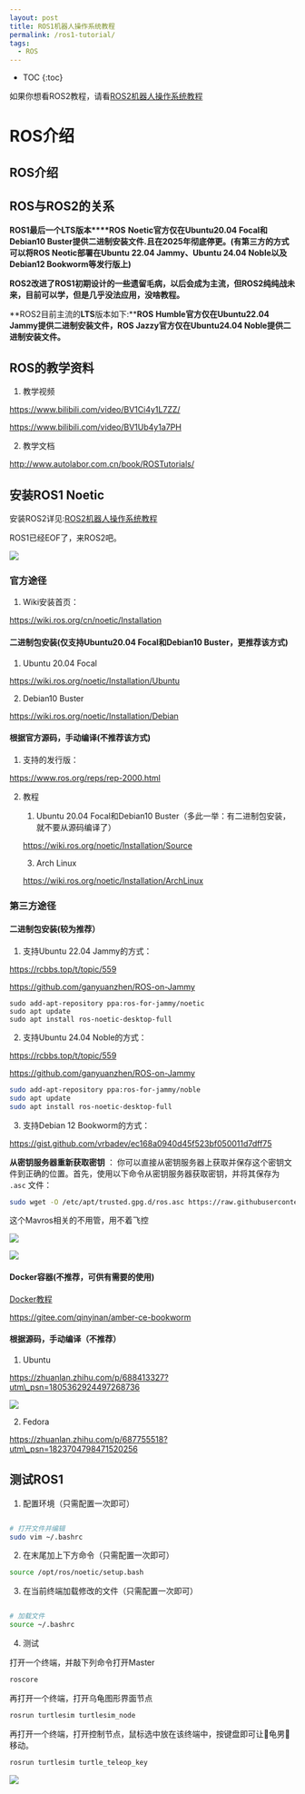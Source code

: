 ```yaml
---
layout: post
title: ROS1机器人操作系统教程
permalink: /ros1-tutorial/
tags:
  - ROS
---
```


* TOC
{:toc}

如果你想看ROS2教程，请看[ROS2机器人操作系统教程](https://sdutvincirobot.feishu.cn/wiki/FKEVwIsvKi1yBHkHWqTcn2ZKnNe)

# ROS介绍

## ROS介绍

## ROS与ROS2的关系

**ROS1最后一个****LTS****版本****ROS** **Noetic官方仅在Ubuntu20.04 Focal和Debian10 Buster提供二进制安装文件.且在2025年彻底停更。(有第三方的方式可以将ROS Neotic部署在Ubuntu 22.04 Jammy、Ubuntu 24.04 Noble以及Debian12 Bookworm等发行版上)**

**ROS2改进了ROS1初期设计的一些遗留毛病，以后会成为主流，但ROS2纯纯战未来，目前可以学，但是几乎没法应用，没啥教程。**

**ROS2目前主流的****LTS****版本如下:****ROS** **Humble官方仅在Ubuntu22.04 Jammy提供二进制安装文件，ROS Jazzy官方仅在Ubuntu24.04 Noble提供二进制安装文件。**

## ROS的教学资料

1.  教学视频

https://www.bilibili.com/video/BV1Ci4y1L7ZZ/

https://www.bilibili.com/video/BV1Ub4y1a7PH

2.  教学文档

http://www.autolabor.com.cn/book/ROSTutorials/

## 安装ROS1 Noetic

安装ROS2详见:[ROS2机器人操作系统教程](https://sdutvincirobot.feishu.cn/wiki/FKEVwIsvKi1yBHkHWqTcn2ZKnNe)

ROS1已经EOF了，来ROS2吧。

![](https://cdn.eo.r2.tungchiahui.cn/tungwebsite/assets/images/2024-07-13/image1.webp)

### 官方途径

1.  Wiki安装首页：

https://wiki.ros.org/cn/noetic/Installation

#### 二进制包安装(仅支持Ubuntu20.04 Focal和Debian10 Buster，**更推荐该方式**)

1.  Ubuntu 20.04 Focal

https://wiki.ros.org/noetic/Installation/Ubuntu

2.  Debian10 Buster

https://wiki.ros.org/noetic/Installation/Debian

#### 根据官方源码，手动编译(不推荐该方式)

1.  支持的发行版：

https://www.ros.org/reps/rep-2000.html

2.  教程

    1.  Ubuntu 20.04 Focal和Debian10 Buster（多此一举：有二进制包安装，就不要从源码编译了）

    https://wiki.ros.org/noetic/Installation/Source

    3.  Arch Linux

    https://wiki.ros.org/noetic/Installation/ArchLinux

### 第三方途径

#### 二进制包安装(**较为推荐**）

1.  支持Ubuntu 22.04 Jammy的方式：

https://rcbbs.top/t/topic/559

https://github.com/ganyuanzhen/ROS-on-Jammy

```
sudo add-apt-repository ppa:ros-for-jammy/noetic
sudo apt update
sudo apt install ros-noetic-desktop-full
```

2.  支持Ubuntu 24.04 Noble的方式：

https://rcbbs.top/t/topic/559

https://github.com/ganyuanzhen/ROS-on-Jammy

```bash
sudo add-apt-repository ppa:ros-for-jammy/noble
sudo apt update
sudo apt install ros-noetic-desktop-full
```

3.  支持Debian 12 Bookworm的方式：

https://gist.github.com/vrbadev/ec168a0940d45f523bf050011d7dff75

**从密钥服务器重新获取密钥** ： 你可以直接从密钥服务器上获取并保存这个密钥文件到正确的位置。首先，使用以下命令从密钥服务器获取密钥，并将其保存为 `.asc` 文件：

```bash
sudo wget -O /etc/apt/trusted.gpg.d/ros.asc https://raw.githubusercontent.com/ros/rosdistro/master/ros.asc
```

这个Mavros相关的不用管，用不着飞控

![](https://cdn.eo.r2.tungchiahui.cn/tungwebsite/assets/images/2024-07-13/image2.webp)

![](https://cdn.eo.r2.tungchiahui.cn/tungwebsite/assets/images/2024-07-13/image3.webp)

#### Docker容器(不推荐，可供有需要的使用)

[Docker教程](https://sdutvincirobot.feishu.cn/wiki/KRSMwKmTvivWRskSRszc2vfNnoc)

https://gitee.com/qinyinan/amber-ce-bookworm

#### 根据源码，手动编译（不推荐）

1.  Ubuntu

https://zhuanlan.zhihu.com/p/688413327?utm\_psn=1805362924497268736

![](https://cdn.eo.r2.tungchiahui.cn/tungwebsite/assets/images/2024-07-13/image4.webp)

2.  Fedora

https://zhuanlan.zhihu.com/p/687755518?utm\_psn=1823704798471520256

## 测试ROS1

1.  配置环境（只需配置一次即可）

```bash

# 打开文件并编辑
sudo vim ~/.bashrc
```

2.  在末尾加上下方命令（只需配置一次即可）

```bash
source /opt/ros/noetic/setup.bash
```

3.  在当前终端加载修改的文件（只需配置一次即可）

```bash

# 加载文件
source ~/.bashrc
```

4.  测试

打开一个终端，并敲下列命令打开Master

```bash
roscore
```

再打开一个终端，打开乌龟图形界面节点

```bash
rosrun turtlesim turtlesim_node
```

再打开一个终端，打开控制节点，鼠标选中放在该终端中，按键盘即可让🐢龟男🐢移动。

```bash
rosrun turtlesim turtle_teleop_key
```

![](https://cdn.eo.r2.tungchiahui.cn/tungwebsite/assets/images/2024-07-13/image5.webp)
